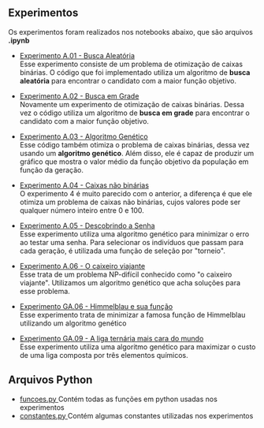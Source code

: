 ## Experimentos

Os experimentos foram realizados nos notebooks abaixo, que são arquivos **.ipynb** <br>
- <a href="https://github.com/Karl-Marcos/Redes_Neurais_1S23/blob/main/AlgoritmosGeneticos/experimento%20A.01%20-%20busca%20aleatoria.ipynb">Experimento A.01 - Busca Aleatória </a> <br>
Esse experimento consiste de um problema de otimização de caixas binárias. O código que foi implementado utiliza um algoritmo de **busca aleatória** para encontrar o candidato com a maior função objetivo.

- <a href="https://github.com/Karl-Marcos/Redes_Neurais_1S23/blob/main/AlgoritmosGeneticos/experimento%20A.02%20-%20busca%20em%20grade.ipynb">Experimento A.02 - Busca em Grade </a> <br>
Novamente um experimento de otimização de caixas binárias. Dessa vez o código utiliza um algoritmo de **busca em grade** para encontrar o candidato com a maior função objetivo.

- <a href="https://github.com/Karl-Marcos/Redes_Neurais_1S23/blob/main/AlgoritmosGeneticos/experimento%20A.03%20-%20algoritmo%20genetico.ipynb">Experimento A.03 - Algoritmo Genético </a> <br>
Esse código também otimiza o problema de caixas binárias, dessa vez usando um **algoritmo genético**. Além disso, ele é capaz de produzir um gráfico que mostra o valor médio da função objetivo da população em função da geração.

- <a href="https://github.com/Karl-Marcos/Redes_Neurais_1S23/blob/main/AlgoritmosGeneticos/experimento%20A.04%20-%20caixas%20nao-binarias.ipynb">Experimento A.04 - Caixas não binárias </a> <br>
O experimento 4 é muito parecido com o anterior, a diferença é que ele otimiza um problema de caixas não binárias, cujos valores pode ser qualquer número inteiro entre 0 e 100.

- <a href="https://github.com/Karl-Marcos/Redes_Neurais_1S23/blob/main/AlgoritmosGeneticos/experimento%20A.05%20-%20descobrindo%20a%20senha.ipynb">Experimento A.05 - Descobrindo a Senha </a> <br>
Esse experimento utiliza uma algoritmo genético para minimizar o erro ao testar uma senha. Para selecionar os indivíduos que passam para cada geração, é utilizada uma função de seleção por "torneio". 

- <a href="https://github.com/Karl-Marcos/Redes_Neurais_1S23/blob/main/AlgoritmosGeneticos/experimento%20A.06%20-%20o%20caixeiro%20viajante.ipynb">Experimento A.06 - O caixeiro viajante </a> <br>
Esse trata de um problema NP-difícil conhecido como "o caixeiro viajante". Utilizamos um algoritmo genético que acha soluções para esse problema. 

- <a href="https://github.com/Karl-Marcos/Redes_Neurais_1S23/blob/main/AlgoritmosGeneticos/experimento%20GA.06%20-%20Himmelblau%20e%20sua%20funcao.ipynb">Experimento GA.06 - Himmelblau e sua função </a> <br>
Esse experimento trata de minimizar a famosa função de Himmelblau utilizando um algoritmo genético

- <a href="https://github.com/Karl-Marcos/Redes_Neurais_1S23/blob/main/AlgoritmosGeneticos/experimento%20GA.09%20-%20liga%20ternaria%20mais%20cara.ipynb">Experimento GA.09 - A liga ternária mais cara do mundo </a> <br>
Esse experimento utiliza uma algoritmo genético para maximizar o custo de uma liga composta por três elementos químicos.

## Arquivos Python <br>

 - <a href="https://github.com/Karl-Marcos/Redes_Neurais_1S23/blob/main/AlgoritmosGeneticos/funcoes.py"> funcoes.py </a> Contém todas as funções em python usadas nos experimentos <br>
 - <a href="https://github.com/Karl-Marcos/Redes_Neurais_1S23/blob/main/AlgoritmosGeneticos/constantes.py"> constantes.py </a> Contém algumas constantes utilizadas nos experimentos
